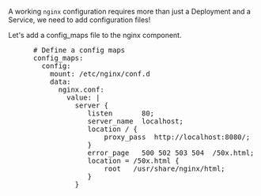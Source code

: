 A working `nginx` configuration requires more than just a Deployment and a Service, we need to add configuration files!

Let's add a config_maps file to the nginx component.

<pre class="file" data-filename="inventory/classes/components/nginx.yml" data-target="append">
      # Define a config maps
      config_maps:
        config:
          mount: /etc/nginx/conf.d
          data:
            nginx.conf:
              value: |
                server {
                   listen       80;
                   server_name  localhost;
                   location / {
                       proxy_pass  http://localhost:8080/;
                   }
                   error_page   500 502 503 504  /50x.html;
                   location = /50x.html {
                       root   /usr/share/nginx/html;
                   }
                }
</pre>

